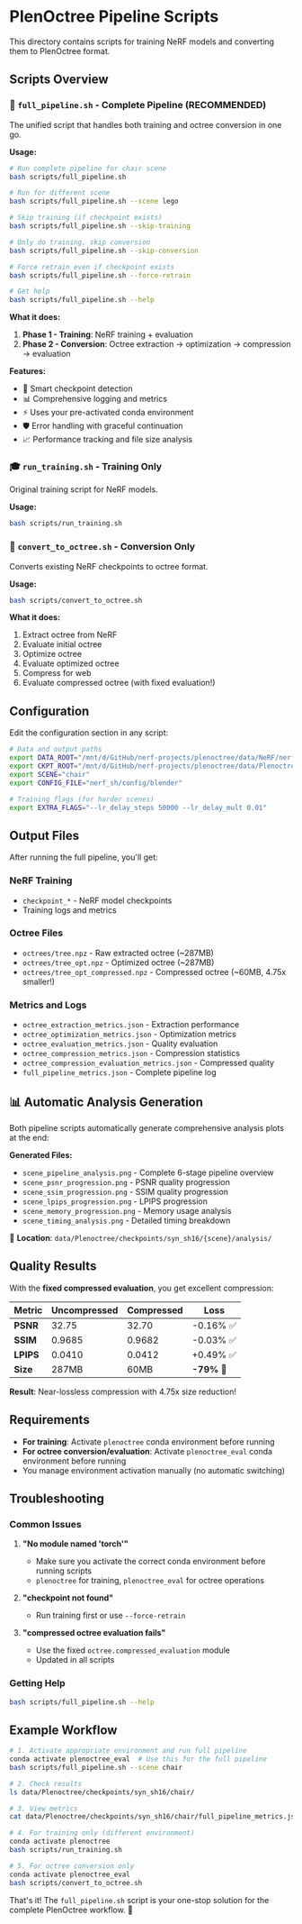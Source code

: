 # PlenOctree Pipeline Scripts

This directory contains scripts for training NeRF models and converting them to PlenOctree format.

## Scripts Overview

### 🚀 `full_pipeline.sh` - Complete Pipeline (RECOMMENDED)

The unified script that handles both training and octree conversion in one go.

**Usage:**
```bash
# Run complete pipeline for chair scene
bash scripts/full_pipeline.sh

# Run for different scene
bash scripts/full_pipeline.sh --scene lego

# Skip training (if checkpoint exists)
bash scripts/full_pipeline.sh --skip-training

# Only do training, skip conversion
bash scripts/full_pipeline.sh --skip-conversion

# Force retrain even if checkpoint exists
bash scripts/full_pipeline.sh --force-retrain

# Get help
bash scripts/full_pipeline.sh --help
```

**What it does:**
1. **Phase 1 - Training**: NeRF training + evaluation
2. **Phase 2 - Conversion**: Octree extraction → optimization → compression → evaluation

**Features:**
- 🔄 Smart checkpoint detection
- 📊 Comprehensive logging and metrics
- ⚡ Uses your pre-activated conda environment
- 🛡️ Error handling with graceful continuation
- 📈 Performance tracking and file size analysis

### 🎓 `run_training.sh` - Training Only

Original training script for NeRF models.

**Usage:**
```bash
bash scripts/run_training.sh
```

### 🌳 `convert_to_octree.sh` - Conversion Only

Converts existing NeRF checkpoints to octree format.

**Usage:**
```bash
bash scripts/convert_to_octree.sh
```

**What it does:**
1. Extract octree from NeRF
2. Evaluate initial octree
3. Optimize octree
4. Evaluate optimized octree
5. Compress for web
6. Evaluate compressed octree (with fixed evaluation!)

## Configuration

Edit the configuration section in any script:

```bash
# Data and output paths
export DATA_ROOT="/mnt/d/GitHub/nerf-projects/plenoctree/data/NeRF/nerf_synthetic"
export CKPT_ROOT="/mnt/d/GitHub/nerf-projects/plenoctree/data/Plenoctree/checkpoints/syn_sh16"
export SCENE="chair"
export CONFIG_FILE="nerf_sh/config/blender"

# Training flags (for harder scenes)
export EXTRA_FLAGS="--lr_delay_steps 50000 --lr_delay_mult 0.01"
```

## Output Files

After running the full pipeline, you'll get:

### NeRF Training
- `checkpoint_*` - NeRF model checkpoints
- Training logs and metrics

### Octree Files
- `octrees/tree.npz` - Raw extracted octree (~287MB)
- `octrees/tree_opt.npz` - Optimized octree (~287MB)
- `octrees/tree_opt_compressed.npz` - Compressed octree (~60MB, 4.75x smaller!)

### Metrics and Logs
- `octree_extraction_metrics.json` - Extraction performance
- `octree_optimization_metrics.json` - Optimization metrics
- `octree_evaluation_metrics.json` - Quality evaluation
- `octree_compression_metrics.json` - Compression statistics
- `octree_compression_evaluation_metrics.json` - Compressed quality
- `full_pipeline_metrics.json` - Complete pipeline log

## 📊 Automatic Analysis Generation

Both pipeline scripts automatically generate comprehensive analysis plots at the end:

**Generated Files:**
- `scene_pipeline_analysis.png` - Complete 6-stage pipeline overview
- `scene_psnr_progression.png` - PSNR quality progression  
- `scene_ssim_progression.png` - SSIM quality progression
- `scene_lpips_progression.png` - LPIPS progression
- `scene_memory_progression.png` - Memory usage analysis
- `scene_timing_analysis.png` - Detailed timing breakdown

📁 **Location**: `data/Plenoctree/checkpoints/syn_sh16/{scene}/analysis/`

## Quality Results

With the **fixed compressed evaluation**, you get excellent compression:

| Metric | Uncompressed | Compressed | Loss |
|--------|-------------|------------|------|
| **PSNR** | 32.75 | 32.70 | -0.16% ✅ |
| **SSIM** | 0.9685 | 0.9682 | -0.03% ✅ |
| **LPIPS** | 0.0410 | 0.0412 | +0.49% ✅ |
| **Size** | 287MB | 60MB | **-79%** 🎉 |

**Result**: Near-lossless compression with 4.75x size reduction!

## Requirements

- **For training**: Activate `plenoctree` conda environment before running
- **For octree conversion/evaluation**: Activate `plenoctree_eval` conda environment before running
- You manage environment activation manually (no automatic switching)

## Troubleshooting

### Common Issues

1. **"No module named 'torch'"**
   - Make sure you activate the correct conda environment before running scripts
   - `plenoctree` for training, `plenoctree_eval` for octree operations

2. **"checkpoint not found"**
   - Run training first or use `--force-retrain`

3. **"compressed octree evaluation fails"**
   - Use the fixed `octree.compressed_evaluation` module
   - Updated in all scripts

### Getting Help

```bash
bash scripts/full_pipeline.sh --help
```

## Example Workflow

```bash
# 1. Activate appropriate environment and run full pipeline
conda activate plenoctree_eval  # Use this for the full pipeline
bash scripts/full_pipeline.sh --scene chair

# 2. Check results
ls data/Plenoctree/checkpoints/syn_sh16/chair/

# 3. View metrics
cat data/Plenoctree/checkpoints/syn_sh16/chair/full_pipeline_metrics.json

# 4. For training only (different environment)
conda activate plenoctree
bash scripts/run_training.sh

# 5. For octree conversion only
conda activate plenoctree_eval
bash scripts/convert_to_octree.sh
```

That's it! The `full_pipeline.sh` script is your one-stop solution for the complete PlenOctree workflow. 🚀
